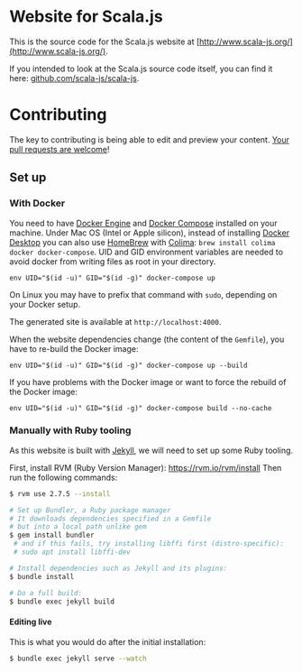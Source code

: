 # Website for Scala.js

This is the source code for the Scala.js website at
[http://www.scala-js.org/](http://www.scala-js.org/).

If you intended to look at the Scala.js source code itself,
you can find it here: [github.com/scala-js/scala-js](https://github.com/scala-js/scala-js).

# Contributing

The key to contributing is being able to edit and
preview your content. [Your pull requests are welcome](https://github.com/scala-js/scala-js-website/compare)!

## Set up

### With Docker

You need to have [Docker Engine](https://docs.docker.com/engine/) and [Docker Compose](https://docs.docker.com/compose/) installed on your machine.
Under Mac OS (Intel or Apple silicon), instead of installing [Docker Desktop](https://docs.docker.com/desktop/) you can also use [HomeBrew](https://brew.sh/) with [Colima](https://github.com/abiosoft/colima): `brew install colima docker docker-compose`.
UID and GID environment variables are needed to avoid docker from writing files as root in your directory.

```
env UID="$(id -u)" GID="$(id -g)" docker-compose up
```

On Linux you may have to prefix that command with `sudo`, depending on your Docker setup.

The generated site is available at `http://localhost:4000`.

When the website dependencies change (the content of the `Gemfile`), you have to re-build the Docker image:

```
env UID="$(id -u)" GID="$(id -g)" docker-compose up --build
```

If you have problems with the Docker image or want to force the rebuild of the Docker image:

```
env UID="$(id -u)" GID="$(id -g)" docker-compose build --no-cache
```

### Manually with Ruby tooling

As this website is built with [Jekyll](http://jekyllrb.com/),
we will need to set up some Ruby tooling.

First, install RVM (Ruby Version Manager): https://rvm.io/rvm/install
Then run the following commands:
```bash
$ rvm use 2.7.5 --install

# Set up Bundler, a Ruby package manager
# It downloads dependencies specified in a Gemfile
# but into a local path unlike gem
$ gem install bundler
 # and if this fails, try installing libffi first (distro-specific):
 # sudo apt install libffi-dev

# Install dependencies such as Jekyll and its plugins:
$ bundle install

# Do a full build:
$ bundle exec jekyll build
```

#### Editing live

This is what you would do after the initial installation:
```bash
$ bundle exec jekyll serve --watch
```
